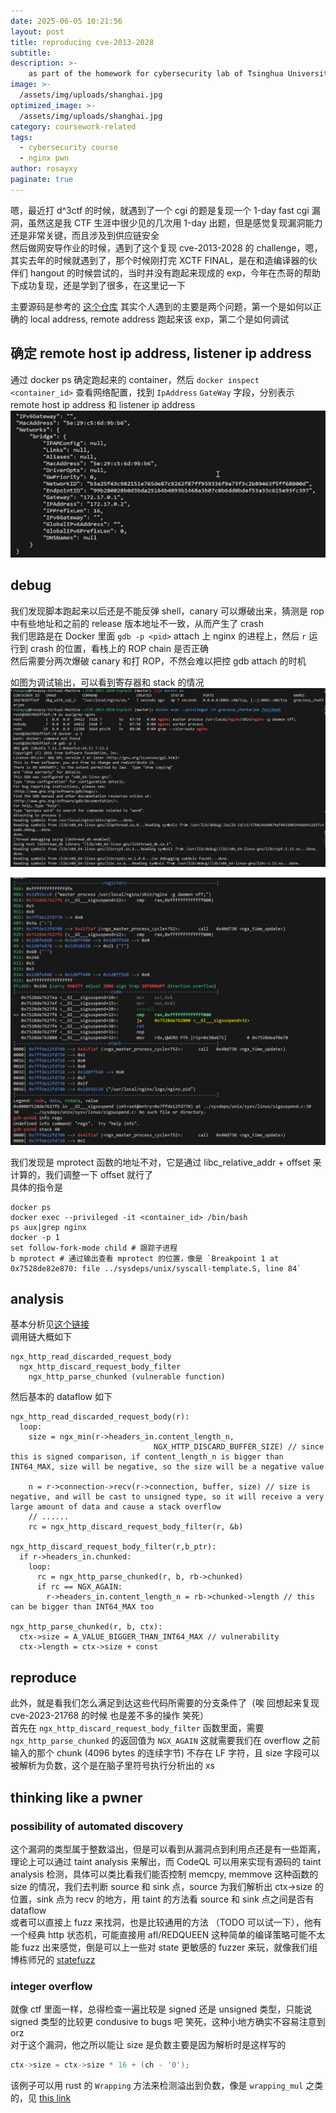 ```yaml
---
date: 2025-06-05 10:21:56
layout: post
title: reproducing cve-2013-2028
subtitle: 
description: >-
    as part of the homework for cybersecurity lab of Tsinghua University, the department of computer science
image: >-
  /assets/img/uploads/shanghai.jpg
optimized_image: >-
  /assets/img/uploads/shanghai.jpg
category: coursework-related
tags:
  - cybersecurity course
  - nginx pwn
author: rosayxy
paginate: true
---
```

嗯，最近打 d^3ctf 的时候，就遇到了一个 cgi 的题是复现一个 1-day fast cgi 漏洞，虽然这是我 CTF 生涯中很少见的几次用 1-day 出题，但是感觉复现漏洞能力还是非常关键，而且涉及到供应链安全    
然后做网安导作业的时候，遇到了这个复现 cve-2013-2028 的 challenge，嗯，其实去年的时候就遇到了，那个时候刚打完 XCTF FINAL，是在和造编译器的伙伴们 hangout 的时候尝试的，当时并没有跑起来现成的 exp，今年在杰哥的帮助下成功复现，还是学到了很多，在这里记一下    

主要源码是参考的 [这个仓库](https://github.com/m4drat/CVE-2013-2028-Exploit)
其实个人遇到的主要是两个问题，第一个是如何以正确的 local address, remote address 跑起来该 exp，第二个是如何调试    

## 确定 remote host ip address, listener ip address

通过 docker ps 确定跑起来的 container，然后 `docker inspect <container_id>` 查看网络配置，找到 `IpAddress` `GateWay` 字段，分别表示 remote host ip address 和 listener ip address    
![alt text](/assets/img/uploads/image-5.png)

## debug
我们发现脚本跑起来以后还是不能反弹 shell，canary 可以爆破出来，猜测是 rop 中有些地址和之前的 release 版本地址不一致，从而产生了 crash    
我们思路是在 Docker 里面 `gdb -p <pid>` attach 上 nginx 的进程上，然后 `r` 运行到 crash 的位置，看栈上的 ROP chain 是否正确    
然后需要分两次爆破 canary 和打 ROP，不然会难以把控 gdb attach 的时机   

如图为调试输出，可以看到寄存器和 stack 的情况       
![alt text](/assets/img/uploads/image-6.png)

![alt text](/assets/img/uploads/image-7.png)

我们发现是 mprotect 函数的地址不对，它是通过 libc_relative_addr + offset 来计算的，我们调整一下 offset 就行了   
具体的指令是   

```
docker ps
docker exec --privileged -it <container_id> /bin/bash
ps aux|grep nginx
docker -p 1
set follow-fork-mode child # 跟踪子进程
b mprotect # 通过输出查看 mprotect 的位置，像是 `Breakpoint 1 at 0x7528de82e870: file ../sysdeps/unix/syscall-template.S, line 84`
```

## analysis
基本分析见[这个链接](https://www.vnsecurity.net/research/2013/05/21/analysis-of-nginx-cve-2013-2028.html)   
调用链大概如下   
```
ngx_http_read_discarded_request_body
  ngx_http_discard_request_body_filter
    ngx_http_parse_chunked (vulnerable function)
```
然后基本的 dataflow 如下   
```
ngx_http_read_discarded_request_body(r):
  loop:
    size = ngx_min(r->headers_in.content_length_n,
                                NGX_HTTP_DISCARD_BUFFER_SIZE) // since this is signed comparison, if content_length_n is bigger than INT64_MAX, size will be negative, so the size will be a negative value

    n = r->connection->recv(r->connection, buffer, size) // size is negative, and will be cast to unsigned type, so it will receive a very large amount of data and cause a stack overflow
    // ......
    rc = ngx_http_discard_request_body_filter(r, &b)

ngx_http_discard_request_body_filter(r,b_ptr):
  if r->headers_in.chunked:
    loop:
      rc = ngx_http_parse_chunked(r, b, rb->chunked)
      if rc == NGX_AGAIN:
        r->headers_in.content_length_n = rb->chunked->length // this can be bigger than INT64_MAX too

ngx_http_parse_chunked(r, b, ctx):
  ctx->size = A_VALUE_BIGGER_THAN_INT64_MAX // vulnerability
  ctx->length = ctx->size + const
```

## reproduce

此外，就是看我们怎么满足到达这些代码所需要的分支条件了（唉 回想起来复现 cve-2023-21768 的时候 也是差不多的操作 笑死）   
首先在 `ngx_http_discard_request_body_filter` 函数里面，需要 `ngx_http_parse_chunked` 的返回值为 `NGX_AGAIN` 这就需要我们在 overflow 之前输入的那个 chunk (4096 bytes 的连续字节) 不存在 LF 字符，且 size 字段可以被解析为负数，这个是在脑子里符号执行分析出的 xs   


## thinking like a pwner
### possibility of automated discovery
这个漏洞的类型属于整数溢出，但是可以看到从漏洞点到利用点还是有一些距离，理论上可以通过 taint analysis 来解出，而 CodeQL 可以用来实现有源码的 taint analysis 检测，具体可以类比看我们能否控制 memcpy, memmove 这种函数的 size 的情况，我们去判断 source 和 sink 点，source 为我们解析出 ctx->size 的位置，sink 点为 recv 的地方，用 taint 的方法看 source 和 sink 点之间是否有 dataflow    
或者可以直接上 fuzz 来找洞，也是比较通用的方法 （TODO 可以试一下），他有一个经典 http 状态机，可能直接用 afl/REDQUEEN 这种简单的编译策略可能不太能 fuzz 出来感觉，倒是可以上一些对 state 更敏感的 fuzzer 来玩，就像我们组博栋师兄的 [statefuzz](https://www.usenix.org/system/files/sec22-zhao-bodong.pdf)       

### integer overflow
就像 ctf 里面一样，总得检查一遍比较是 signed 还是 unsigned 类型，只能说 signed 类型的比较更 condusive to bugs 吧 笑死，这种小地方确实不容易注意到orz   
对于这个漏洞，他之所以能让 size 是负数主要是因为解析时是这样写的   
```c
ctx->size = ctx->size * 16 + (ch - '0');
```

该例子可以用 rust 的 `Wrapping` 方法来检测溢出到负数，像是 `wrapping_mul` 之类的，见 [this link](https://doc.rust-lang.org/std/num/struct.Wrapping.html)    